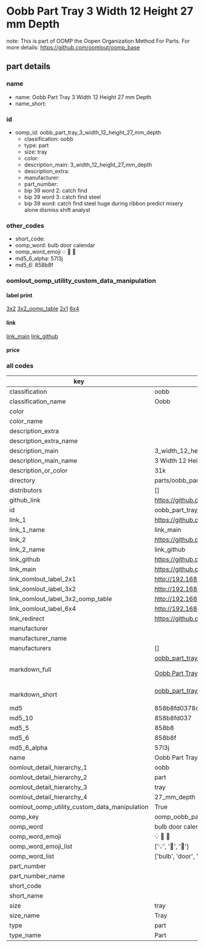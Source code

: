 # Oobb Part Tray 3 Width 12 Height 27 mm Depth  

note: This is part of OOMP the Oopen Organization Method For Parts. For more details: https://github.com/oomlout/oomp_base

##  part details
  







### name
* name: Oobb Part Tray 3 Width 12 Height 27 mm Depth
* name_short: 
### id
* oomp_id: oobb_part_tray_3_width_12_height_27_mm_depth
  * classification: oobb
  * type: part
  * size: tray
  * color: 
  * description_main: 3_width_12_height_27_mm_depth
  * description_extra: 
  * manufacturer: 
  * part_number: 
  * bip 39 word 2: catch find
  * bip 39 word 3: catch find steel
  * bip 39 word: catch find steel huge during ribbon predict misery alone dismiss shift analyst

### other_codes
* short_code: 
* oomp_word: bulb door calendar
* oomp_word_emoji :bulb: :door: :calendar:
* md5_6_alpha: 57l3j
* md5_6: 858b8f






### oomlout_oomp_utility_custom_data_manipulation
#### label print
[3x2](http://192.168.1.245:1112/?label=oomp%2057l3j)
[3x2_oomp_table](http://192.168.1.108:1112/?label=oomp%2057l3j)
[2x1](http://192.168.1.242:1112/?label=oomp%2057l3j)
[6x4](http://192.168.1.55:1112/?label=oomp%2057l3j)    

#### link

[link_main](https://github.com/oomlout/oomlout_oomp_version_1_messy/tree/main/parts/oobb_part_tray_3_width_12_height_27_mm_depth) [link_github](https://github.com/oomlout/oomlout_oomp_version_1_messy/tree/main/parts/oobb_part_tray_3_width_12_height_27_mm_depth)                             

#### price







### all codes 
| key | value |  
| --- | --- |  
| classification | oobb |  
| classification_name | Oobb |  
| color |  |  
| color_name |  |  
| description_extra |  |  
| description_extra_name |  |  
| description_main | 3_width_12_height_27_mm_depth |  
| description_main_name | 3 Width 12 Height 27 mm Depth |  
| description_or_color | 31k |  
| directory | parts/oobb_part_tray_3_width_12_height_27_mm_depth |  
| distributors | [] |  
| github_link | https://github.com/oomlout/oomlout_oomp_part_src/tree/main/parts/oobb_part_tray_3_width_12_height_27_mm_depth |  
| id | oobb_part_tray_3_width_12_height_27_mm_depth |  
| link_1 | https://github.com/oomlout/oomlout_oomp_version_1_messy/tree/main/parts/oobb_part_tray_3_width_12_height_27_mm_depth |  
| link_1_name | link_main |  
| link_2 | https://github.com/oomlout/oomlout_oomp_version_1_messy/tree/main/parts/oobb_part_tray_3_width_12_height_27_mm_depth |  
| link_2_name | link_github |  
| link_github | https://github.com/oomlout/oomlout_oomp_version_1_messy/tree/main/parts/oobb_part_tray_3_width_12_height_27_mm_depth |  
| link_main | https://github.com/oomlout/oomlout_oomp_version_1_messy/tree/main/parts/oobb_part_tray_3_width_12_height_27_mm_depth |  
| link_oomlout_label_2x1 | http://192.168.1.242:1112/?label=oomp%2057l3j |  
| link_oomlout_label_3x2 | http://192.168.1.245:1112/?label=oomp%2057l3j |  
| link_oomlout_label_3x2_oomp_table | http://192.168.1.108:1112/?label=oomp%2057l3j |  
| link_oomlout_label_6x4 | http://192.168.1.55:1112/?label=oomp%2057l3j |  
| link_redirect | https://github.com/oomlout/oomlout_oomp_version_1_messy/tree/main/parts/oobb_part_tray_3_width_12_height_27_mm_depth |  
| manufacturer |  |  
| manufacturer_name |  |  
| manufacturers | [] |  
| markdown_full | [oobb_part_tray_3_width_12_height_27_mm_depth](none)<br>[](none)<br>[Oobb Part Tray 3 Width 12 Height 27 Mm Depth](none)<br><br> |  
| markdown_short | [oobb_part_tray_3_width_12_height_27_mm_depth](none)<br><br> |  
| md5 | 858b8fd0378db536e42216ebaa55a920 |  
| md5_10 | 858b8fd037 |  
| md5_5 | 858b8 |  
| md5_6 | 858b8f |  
| md5_6_alpha | 57l3j |  
| name | Oobb Part Tray 3 Width 12 Height 27 mm Depth |  
| oomlout_detail_hierarchy_1 | oobb |  
| oomlout_detail_hierarchy_2 | part |  
| oomlout_detail_hierarchy_3 | tray |  
| oomlout_detail_hierarchy_4 | 27_mm_depth |  
| oomlout_oomp_utility_custom_data_manipulation | True |  
| oomp_key | oomp_oobb_part_tray_3_width_12_height_27_mm_depth |  
| oomp_word | bulb door calendar |  
| oomp_word_emoji | :bulb: :door: :calendar: |  
| oomp_word_emoji_list | [':bulb:', ':door:', ':calendar:'] |  
| oomp_word_list | ['bulb', 'door', 'calendar'] |  
| part_number |  |  
| part_number_name |  |  
| short_code |  |  
| short_name |  |  
| size | tray |  
| size_name | Tray |  
| type | part |  
| type_name | Part |  
